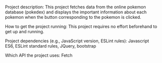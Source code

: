 Project description:
This project fetches data from the online pokemon database (pokedex) and displays the important information about each pokemon when
the button corresponding to the pokemon is clicked.

How to get the project running:
This project requires no effort beforehand to get up and running.

Project dependencies (e.g., JavaScript version, ESLint rules):
Javascript ES6, ESLint standard rules, JQuery, bootstrap

Which API the project uses:
Fetch